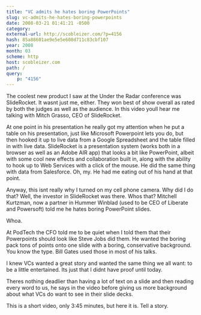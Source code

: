 ```yaml
---
title: "VC admits he hates boring PowerPoints"
slug: vc-admits-he-hates-boring-powerpoints
date: 2008-03-21 01:41:21 -0500
category: 
external-url: http://scobleizer.com/?p=4156
hash: 85a88601ae9e5e5e608d711c83cbf107
year: 2008
month: 03
scheme: http
host: scobleizer.com
path: /
query:
    p: "4156"
---
```


The coolest new product I saw at the Under the Radar conference was SlideRocket. It wasnt just me, either. They won best of show overall as rated by both the judges as well as the audience. In this video youll hear me talking with Mitch Grasso, CEO of SlideRocket.

At one point in his presentation he really got my attention when he put a table on his presentation, just like Microsoft Powerpoint lets you do, but then hooked it up to live data from a Google Spreadsheet and the table filled in with live data. SlideRocket is a presentation system (works both in a browser as well as an Adobe AIR app) that looks a bit like PowerPoint, albeit with some cool new effects and collaboration built in, along with the ability to hook up to Web Services with a click of the mouse. He did the same thing with data from Salesforce. Oh, my. He had me eating out of his hand at that point.

Anyway, this isnt really why I turned on my cell phone camera. Why did I do that? Well, the investor in SlideRocket was there. Whos that? Mitchell Kurtzman, now a partner in Hummer Winblad (used to be CEO of Liberate and Powersoft) told me he hates boring PowerPoint slides.

Whoa.

At PodTech the CFO told me to be quiet when I told them that their Powerpoints should look like Steve Jobs did them. He wanted the boring pack tons of points onto one slide with a boring, conservative background. You know the type. Bill Gates used those in most of his talks.

I knew VCs wanted a great story and wanted the same thing we all want: to be a little entertained. Its just that I didnt have proof until today.

Theres nothing deadlier than having a lot of text on a slide and then reading every word to us, he says in the video before giving us more background about what VCs do want to see in their slide decks.

This is a short video, only 3:45 minutes, but here it is. Tell a story.
